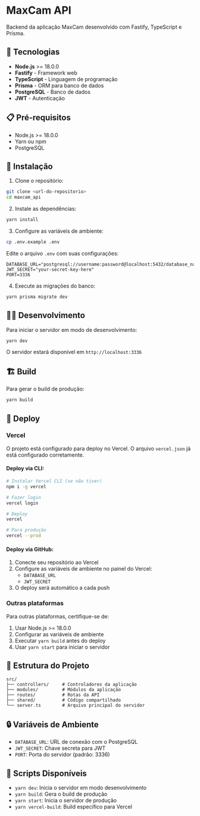 # MaxCam API

Backend da aplicação MaxCam desenvolvido com Fastify, TypeScript e Prisma.

## 🚀 Tecnologias

- **Node.js** >= 18.0.0
- **Fastify** - Framework web
- **TypeScript** - Linguagem de programação
- **Prisma** - ORM para banco de dados
- **PostgreSQL** - Banco de dados
- **JWT** - Autenticação

## 📋 Pré-requisitos

- Node.js >= 18.0.0
- Yarn ou npm
- PostgreSQL

## 🔧 Instalação

1. Clone o repositório:
```bash
git clone <url-do-repositorio>
cd maxcam_api
```

2. Instale as dependências:
```bash
yarn install
```

3. Configure as variáveis de ambiente:
```bash
cp .env.example .env
```

Edite o arquivo `.env` com suas configurações:
```env
DATABASE_URL="postgresql://username:password@localhost:5432/database_name"
JWT_SECRET="your-secret-key-here"
PORT=3336
```

4. Execute as migrações do banco:
```bash
yarn prisma migrate dev
```

## 🏃‍♂️ Desenvolvimento

Para iniciar o servidor em modo de desenvolvimento:
```bash
yarn dev
```

O servidor estará disponível em `http://localhost:3336`

## 🏗️ Build

Para gerar o build de produção:
```bash
yarn build
```

## 🚀 Deploy

### Vercel

O projeto está configurado para deploy no Vercel. O arquivo `vercel.json` já está configurado corretamente.

#### Deploy via CLI:
```bash
# Instalar Vercel CLI (se não tiver)
npm i -g vercel

# Fazer login
vercel login

# Deploy
vercel

# Para produção
vercel --prod
```

#### Deploy via GitHub:
1. Conecte seu repositório ao Vercel
2. Configure as variáveis de ambiente no painel do Vercel:
   - `DATABASE_URL`
   - `JWT_SECRET`
3. O deploy será automático a cada push

### Outras plataformas

Para outras plataformas, certifique-se de:
1. Usar Node.js >= 18.0.0
2. Configurar as variáveis de ambiente
3. Executar `yarn build` antes do deploy
4. Usar `yarn start` para iniciar o servidor

## 📁 Estrutura do Projeto

```
src/
├── controllers/     # Controladores da aplicação
├── modules/         # Módulos da aplicação
├── routes/          # Rotas da API
├── shared/          # Código compartilhado
└── server.ts        # Arquivo principal do servidor
```

## 🔒 Variáveis de Ambiente

- `DATABASE_URL`: URL de conexão com o PostgreSQL
- `JWT_SECRET`: Chave secreta para JWT
- `PORT`: Porta do servidor (padrão: 3336)

## 📝 Scripts Disponíveis

- `yarn dev`: Inicia o servidor em modo desenvolvimento
- `yarn build`: Gera o build de produção
- `yarn start`: Inicia o servidor de produção
- `yarn vercel-build`: Build específico para Vercel